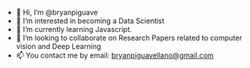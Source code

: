 - 👋 Hi, I’m @bryanpiguave
- 👀 I’m interested in becoming a Data Scientist
- 🌱 I’m currently learning Javascript. 
- 💞️ I’m looking to collaborate on Research Papers related to computer vision and Deep Learning
- 📫 You contact me by email: bryanpiguavellano@gmail.com

<!---
bryanpiguave/bryanpiguave is a ✨ special ✨ repository because its `README.md` (this file) appears on your GitHub profile.
You can click the Preview link to take a look at your changes.
--->
